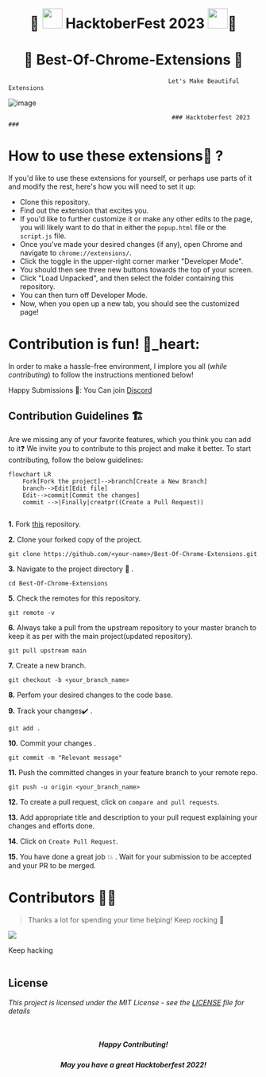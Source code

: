 <h1 align="center">🥳 <img src= "https://octodex.github.com/images/original.png" width= "40" /> HacktoberFest 2023 <img src= "https://octodex.github.com/images/original.png" width= "40" />🥳 </h1>

<h1 align="center"> 🧩 Best-Of-Chrome-Extensions  🧩 </h1>

                                                 Let's Make Beautiful Extensions
![image](https://github.com/MetaHorizon-Universe/Best-Of-Chrome-Extensions/assets/93483932/b0c1f6a9-1c6f-4f6c-8772-4048d204825d)


                                                  ### Hacktoberfest 2023 ###

# How to use these extensions🧩 ?
If you'd like to use these extensions for yourself, or perhaps use parts of it and modify the rest, here's how you will need to set it up:

- Clone this repository.
- Find out the extension that excites you.
- If you'd like to further customize it or make any other edits to the page, you will likely want to do that in either the `popup.html` file or the `script.js` file.
- Once you've made your desired changes (if any), open Chrome and navigate to `chrome://extensions/`.
- Click the toggle in the upper-right corner marker "Developer Mode".
- You should then see three new buttons towards the top of your screen.
- Click "Load Unpacked", and then select the folder containing this repository.
- You can then turn off Developer Mode.
- Now, when you open up a new tab, you should see the customized page!

# Contribution is fun! 💙_heart:

In order to make a hassle-free environment, I implore you all (_while contributing_) to follow the instructions mentioned below!

Happy Submissions 🧐:
You Can join [Discord](https://discord.gg/x2MGFH2Ewn) 

## Contribution Guidelines 🏗

Are we missing any of your favorite features, which you think you can add to it❓ We invite you to contribute to this project and make it better. 
To start contributing, follow the below guidelines: 

```mermaid
flowchart LR
    Fork[Fork the project]-->branch[Create a New Branch]
    branch-->Edit[Edit file]
    Edit-->commit[Commit the changes]
    commit -->|Finally|creatpr((Create a Pull Request))
    
 ```


**1.**  Fork [this](https://github.com/Coders-Dorm/Best-Of-Chrome-Extensions) repository.

**2.**  Clone your forked copy of the project.

```
git clone https://github.com/<your-name>/Best-Of-Chrome-Extensions.git
```

**3.** Navigate to the project directory :file_folder: .

```
cd Best-Of-Chrome-Extensions
```

<!-- **4.** Add a reference(remote) to the original repository.

```
git remote add upstream https://github.com/Coders-Dorm/Best-Of-Chrome-Extensions
``` -->

**5.** Check the remotes for this repository.

```
git remote -v
```

**6.** Always take a pull from the upstream repository to your master branch to keep it as per with the main project(updated repository).

```
git pull upstream main
```

**7.** Create a new branch.

```
git checkout -b <your_branch_name>
```

**8.** Perfom your desired changes to the code base.

**9.** Track your changes:heavy_check_mark: .

```
git add . 
```

**10.** Commit your changes .

```
git commit -m "Relevant message"
```

**11.** Push the committed changes in your feature branch to your remote repo.

```
git push -u origin <your_branch_name>
```

**12.** To create a pull request, click on `compare and pull requests`.

**13.** Add appropriate title and description to your pull request explaining your changes and efforts done.

**14.** Click on `Create Pull Request`.


**15.** You have done a great job :boom: . Wait for your submission to be accepted and your PR to be merged.

# Contributors 💪😎
>Thanks a lot for spending your time helping! Keep rocking 🍻
<!-- readme: contributors -start -->
<table>
<a href="https://github.com/Coders-Dorm/Best-Of-Chrome-Extensions/graphs/contributors">
  <img src="https://contrib.rocks/image?repo=Coders-Dorm/Best-Of-Chrome-Extensions" max = {100} />
</a>

Keep hacking
</table>
  
## License

*This project is licensed under the MIT License - see the [LICENSE](https://github.com/Coders-Dorm/Best-Of-Chrome-Extensions/blob/main/LICENSE) file for details*

<br>
<h5 align="center">Happy Contributing!</h5>
<h5 align="center">May you have a great Hacktoberfest 2022!</h5>

